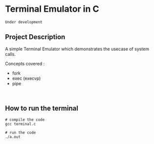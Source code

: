 # Terminal Emulator in C
`Under development`

## Project Description

A simple Terminal Emulator which demonstrates the usecase of system calls.

Concepts covered :
- fork
- exec (execvp)
- pipe

<br>

## How to run the terminal
```
# compile the code
gcc terminal.c
```
```
# run the code
./a.out
```
